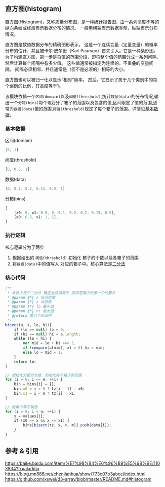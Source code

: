 ## 直方图(histogram)
直方图(Histogram)，又称质量分布图，是一种统计报告图，由一系列高度不等的纵向条纹或线段表示数据分布的情况。 一般用横轴表示数据类型，纵轴表示分布情况。

直方图是数值数据分布的精确图形表示。 这是一个连续变量（定量变量）的概率分布的估计，并且被卡尔·皮尔逊（Karl Pearson）首先引入。它是一种条形图。 为了构建直方图，第一步是将值的范围分段，即将整个值的范围分成一系列间隔，然后计算每个间隔中有多少值。 这些值通常被指定为连续的，不重叠的变量间隔。 间隔必须相邻，并且通常是（但不是必须的）相等的大小。

直方图也可以被归一化以显示“相对”频率。 然后，它显示了属于几个类别中的每个案例的比例，其高度等于1。

该模块依赖一个`区间(domain)`以及`阈值(threshold)`,统计`数据(data)`的分布情况,输出一个`分箱(bins)`每个`箱`划分了箱子的范围以及包含的值,区间限定了值的范围,通常为`数据(data)`值的范围,`阈值(threshold)`规定了每个箱子的范围。详情见[基本数据](#基本数据)。

### 基本数据

区间(domain)

```javascript
[0, 1]
```

阈值(threshold)

```javascript
[0, 0.5, 1]
```

数据(data)
```javascript
[0, 0.1, 0.2, 0.15, 0.5, 1]
```

分箱(bins)
```javascript
[
    [x0: 0, x1: 0.5, 0, 0.1, 0.2, 0.2, 0.15, 0.5],
    [x0: 0.5, x1: 1, 1],
]
```

### 执行逻辑
核心逻辑分为了两步
1. 根据给出的 `阈值(threshold)` 初始化 箱子的个数以及各箱子的范围
2. 将`数据(data)`中的值写入 对应的箱子中。核心算法是[二分法](https://sz-p.cn/blog/index.php/2020/02/07/277.html)

### 核心代码
```javascript
/**
 * 本质上是个二分法 确定当前值属于 区间范围中的哪一个的算法
 * @param {*} a 区间范围
 * @param {*} x 当前值
 * @param {*} lo 最小值
 * @param {*} hi 最大值
 * @return 第几个区间内 
 */
bisect(a, x, lo, hi){
    if (lo == null) lo = 0;
    if (hi == null) hi = a.length;
    while (lo < hi) {
        var mid = lo + hi >>> 1;
        if (compare(a[mid], x) > 0) hi = mid;
        else lo = mid + 1;
    }
    return lo;
}

// 初始化分箱的长度，初始化每个箱子的范围
for (i = 0; i <= m; ++i) {
    bin = bins[i] = [];
    bin.x0 = i > 0 ? tz[i - 1] : x0;
    bin.x1 = i < m ? tz[i] : x1;
}

// 给每个箱子赋值 
for (i = 0; i < n; ++i) {
    x = values[i];
    if (x0 <= x && x <= x1) {
        bins[bisect(tz, x, 0, m)].push(data[i]);
    }
}
```

## 参考 & 引用
https://baike.baidu.com/item/%E7%9B%B4%E6%96%B9%E5%9B%BE/1103834?fr=aladdin
https://blog.mn886.net/chenjianhua/show/773c07b3abce/index.html
https://github.com/xswei/d3-array/blob/master/README.md#histogram